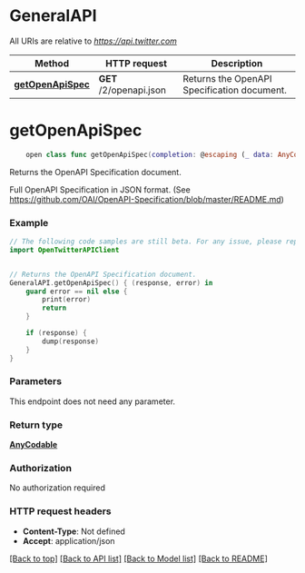 # GeneralAPI

All URIs are relative to *https://api.twitter.com*

Method | HTTP request | Description
------------- | ------------- | -------------
[**getOpenApiSpec**](GeneralAPI.md#getopenapispec) | **GET** /2/openapi.json | Returns the OpenAPI Specification document.


# **getOpenApiSpec**
```swift
    open class func getOpenApiSpec(completion: @escaping (_ data: AnyCodable?, _ error: Error?) -> Void)
```

Returns the OpenAPI Specification document.

Full OpenAPI Specification in JSON format. (See https://github.com/OAI/OpenAPI-Specification/blob/master/README.md)

### Example
```swift
// The following code samples are still beta. For any issue, please report via http://github.com/OpenAPITools/openapi-generator/issues/new
import OpenTwitterAPIClient


// Returns the OpenAPI Specification document.
GeneralAPI.getOpenApiSpec() { (response, error) in
    guard error == nil else {
        print(error)
        return
    }

    if (response) {
        dump(response)
    }
}
```

### Parameters
This endpoint does not need any parameter.

### Return type

[**AnyCodable**](AnyCodable.md)

### Authorization

No authorization required

### HTTP request headers

 - **Content-Type**: Not defined
 - **Accept**: application/json

[[Back to top]](#) [[Back to API list]](../README.md#documentation-for-api-endpoints) [[Back to Model list]](../README.md#documentation-for-models) [[Back to README]](../README.md)

